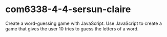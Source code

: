 # com6338-4-4-sersun-claire
Create a word-guessing game with JavaScript.  Use JavaScript to create a game that gives the user 10 tries to guess the letters of a word.
